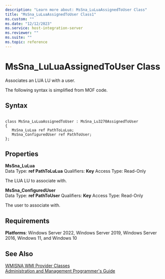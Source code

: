```yaml
---
description: "Learn more about: MsSna_LuLuaAssignedToUser Class"
title: "MsSna_LuLuaAssignedToUser Class1"
ms.custom: ""
ms.date: "12/12/2023"
ms.service: host-integration-server
ms.reviewer: ""
ms.suite: ""
ms.topic: reference
---
```

# MsSna_LuLuaAssignedToUser Class
Associates an LUA LU with a user.  
  
 The following syntax is simplified from MOF code.  
  
## Syntax  
  
```  
  
class MsSna_LuLuaAssignedToUser : MsSna_Lu3270AssignedToUser  
{  
   MsSna_LuLua ref PathToLuLua;  
   MsSna_ConfiguredUser ref PathToUser;  
};  
```  
  
## Properties  
 **MsSna_LuLua**  
 Data Type: **ref PathToLuLua** Qualifiers: **Key** Access Type: Read-Only  
  
 The LUA LU to associate with.  
  
 **MsSna_ConfiguredUser**  
 Data Type: **ref PathToUser** Qualifiers: **Key** Access Type: Read-Only  
  
 The user to associate with.  
  
## Requirements  
 **Platforms**: Windows Server 2022, Windows Server 2019, Windows Server 2016, Windows 11, and Windows 10  
  
## See Also  
 [WMISNA WMI Provider Classes](../core/wmisna-wmi-provider-classes2.md)   
 [Administration and Management Programmer's Guide](./administration-and-management-programmer-s-guide2.md)
